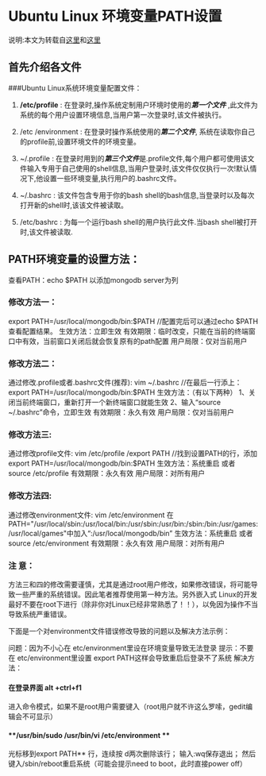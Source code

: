 Ubuntu Linux 环境变量PATH设置
=====

说明:本文为转载自[这里](http://www.cnblogs.com/hust-chenming/p/4943268.html)和[这里](http://blog.csdn.net/witsmakemen/article/details/7831631)

## 首先介绍各文件

###Ubuntu Linux系统环境变量配置文件： 

1. **/etc/profile** : 在登录时,操作系统定制用户环境时使用的***第一个文件*** ,此文件为系统的每个用户设置环境信息,当用户第一次登录时,该文件被执行。 

2. /etc /environment : 在登录时操作系统使用的***第二个文件***, 系统在读取你自己的profile前,设置环境文件的环境变量。 

3. ~/.profile :  在登录时用到的***第三个文件***是.profile文件,每个用户都可使用该文件输入专用于自己使用的shell信息,当用户登录时,该文件仅仅执行一次!默认情况下,他设置一些环境变量,执行用户的.bashrc文件。

4. ~/.bashrc : 该文件包含专用于你的bash shell的bash信息,当登录时以及每次打开新的shell时,该该文件被读取。 

5. /etc/bashrc : 为每一个运行bash shell的用户执行此文件.当bash shell被打开时,该文件被读取. 


## PATH环境变量的设置方法： 

查看PATH：echo $PATH
以添加mongodb server为列

### 修改方法一：
export PATH=/usr/local/mongodb/bin:$PATH
//配置完后可以通过echo $PATH查看配置结果。
生效方法：立即生效
有效期限：临时改变，只能在当前的终端窗口中有效，当前窗口关闭后就会恢复原有的path配置
用户局限：仅对当前用户

 

### 修改方法二：
通过修改.profile或者.bashrc文件(推荐):
vim ~/.bashrc 
//在最后一行添上：
export PATH=/usr/local/mongodb/bin:$PATH
生效方法：（有以下两种）
1、关闭当前终端窗口，重新打开一个新终端窗口就能生效
2、输入“source ~/.bashrc”命令，立即生效
有效期限：永久有效
用户局限：仅对当前用户

 

### 修改方法三:
通过修改profile文件:
vim /etc/profile
/export PATH //找到设置PATH的行，添加
export PATH=/usr/local/mongodb/bin:$PATH
生效方法：系统重启 或者 source /etc/profile
有效期限：永久有效
用户局限：对所有用户

 

### 修改方法四:
通过修改environment文件:
vim /etc/environment
在PATH="/usr/local/sbin:/usr/local/bin:/usr/sbin:/usr/bin:/sbin:/bin:/usr/games:/usr/local/games"中加入“:/usr/local/mongodb/bin”
生效方法：系统重启 或者 source /etc/environment
有效期限：永久有效
用户局限：对所有用户

### 注 意：
方法三和四的修改需要谨慎，尤其是通过root用户修改，如果修改错误，将可能导致一些严重的系统错误。因此笔者推荐使用第一种方法。另外嵌入式 Linux的开发最好不要在root下进行（除非你对Linux已经非常熟悉了！！），以免因为操作不当导致系统严重错误。

下面是一个对environment文件错误修改导致的问题以及解决方法示例： 

问题：因为不小心在 etc/environment里设在环境变量导致无法登录 
提示：不要在 etc/environment里设置 export PATH这样会导致重启后登录不了系统 
解决方法： 
#### 在登录界面 alt +ctrl+f1 ####
进入命令模式，如果不是root用户需要键入（root用户就不许这么罗嗦，gedit编辑会不可显示） 
#### **/usr/bin/sudo /usr/bin/vi /etc/environment **
光标移到export PATH** 行，连续按 d两次删除该行； 
输入:wq保存退出； 
然后键入/sbin/reboot重启系统（可能会提示need to boot，此时直接power off）
